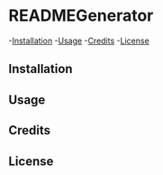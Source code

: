 # READMEGenerator


-[Installation](#installation)
-[Usage](#usage)
-[Credits](#credits)
-[License](#license)


## Installation









## Usage






## Credits







## License